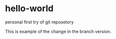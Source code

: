 # hello-world
personal first try of git reposetory

This is example of the change in the branch version.

